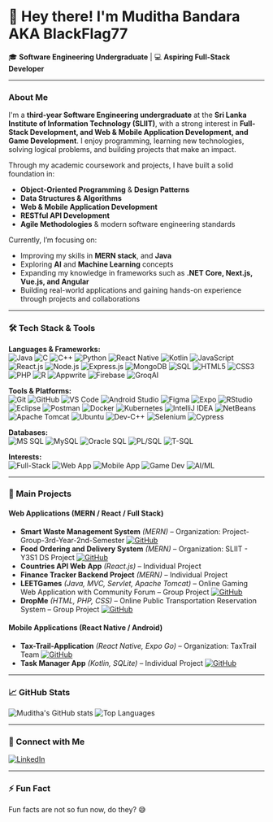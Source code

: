 # 👋 Hey there! I'm Muditha Bandara AKA BlackFlag77

🎓 **Software Engineering Undergraduate** | 💻 **Aspiring Full-Stack Developer**

---

### About Me
I'm a **third-year Software Engineering undergraduate** at the **Sri Lanka Institute of Information Technology (SLIIT)**, with a strong interest in **Full-Stack Development, and Web & Mobile Application Development, and Game Development**.
I enjoy programming, learning new technologies, solving logical problems, and building projects that make an impact.  

Through my academic coursework and projects, I have built a solid foundation in:
- **Object-Oriented Programming** & **Design Patterns**
- **Data Structures & Algorithms**
- **Web & Mobile Application Development**
- **RESTful API Development**
- **Agile Methodologies** & modern software engineering standards

Currently, I’m focusing on:  
- Improving my skills in **MERN stack**, and **Java**  
- Exploring **AI** and **Machine Learning** concepts  
- Expanding my knowledge in frameworks such as **.NET Core, Next.js, Vue.js, and Angular**
- Building real-world applications and gaining hands-on experience through projects and collaborations  

---

### 🛠️ Tech Stack & Tools
**Languages & Frameworks:**  
![Java](https://img.shields.io/badge/Java-ED8B00?style=for-the-badge&logo=java&logoColor=white) 
![C](https://img.shields.io/badge/C-00599C?style=for-the-badge&logo=c&logoColor=white)
![C++](https://img.shields.io/badge/C++-00599C?style=for-the-badge&logo=c%2B%2B&logoColor=white) 
![Python](https://img.shields.io/badge/Python-3776AB?style=for-the-badge&logo=python&logoColor=white) 
![React Native](https://img.shields.io/badge/React%20Native-61DAFB?style=for-the-badge&logo=react&logoColor=black)
![Kotlin](https://img.shields.io/badge/Kotlin-0095D5?style=for-the-badge&logo=kotlin&logoColor=white) 
![JavaScript](https://img.shields.io/badge/JavaScript-F7DF1E?style=for-the-badge&logo=javascript&logoColor=black) 
![React.js](https://img.shields.io/badge/React-61DAFB?style=for-the-badge&logo=react&logoColor=black) 
![Node.js](https://img.shields.io/badge/Node.js-339933?style=for-the-badge&logo=node.js&logoColor=white) 
![Express.js](https://img.shields.io/badge/Express.js-000000?style=for-the-badge&logo=express&logoColor=white) 
![MongoDB](https://img.shields.io/badge/MongoDB-47A248?style=for-the-badge&logo=mongodb&logoColor=white) 
![SQL](https://img.shields.io/badge/SQL-003B57?style=for-the-badge&logo=sql&logoColor=white)
![HTML5](https://img.shields.io/badge/HTML5-E34F26?style=for-the-badge&logo=html5&logoColor=white) 
![CSS3](https://img.shields.io/badge/CSS3-1572B6?style=for-the-badge&logo=css3&logoColor=white) 
![PHP](https://img.shields.io/badge/PHP-777BB4?style=for-the-badge&logo=php&logoColor=white)
![R](https://img.shields.io/badge/R-276DC3?style=for-the-badge&logo=r&logoColor=white)
![Appwrite](https://img.shields.io/badge/Appwrite-FF3B30?style=for-the-badge&logo=appwrite&logoColor=white)
![Firebase](https://img.shields.io/badge/Firebase-FFCA28?style=for-the-badge&logo=firebase&logoColor=black)
![GroqAI](https://img.shields.io/badge/GroqAI-00C2FF?style=for-the-badge&logo=ai&logoColor=white)

**Tools & Platforms:**  
![Git](https://img.shields.io/badge/Git-F05032?style=for-the-badge&logo=git&logoColor=white) 
![GitHub](https://img.shields.io/badge/GitHub-181717?style=for-the-badge&logo=github&logoColor=white) 
![VS Code](https://img.shields.io/badge/VS%20Code-007ACC?style=for-the-badge&logo=visual-studio-code&logoColor=white) 
![Android Studio](https://img.shields.io/badge/Android%20Studio-3DDC84?style=for-the-badge&logo=android&logoColor=white) 
![Figma](https://img.shields.io/badge/Figma-F24E1E?style=for-the-badge&logo=figma&logoColor=white) 
![Expo](https://img.shields.io/badge/Expo-1B1F23?style=for-the-badge&logo=expo&logoColor=white) 
![RStudio](https://img.shields.io/badge/RStudio-75AADB?style=for-the-badge&logo=rstudio&logoColor=white)
![Eclipse](https://img.shields.io/badge/Eclipse-2C2255?style=for-the-badge&logo=eclipse&logoColor=white)
![Postman](https://img.shields.io/badge/Postman-FF6C37?style=for-the-badge&logo=postman&logoColor=white)
![Docker](https://img.shields.io/badge/Docker-2496ED?style=for-the-badge&logo=docker&logoColor=white)
![Kubernetes](https://img.shields.io/badge/Kubernetes-326CE5?style=for-the-badge&logo=kubernetes&logoColor=white)
![IntelliJ IDEA](https://img.shields.io/badge/IntelliJ-000000?style=for-the-badge&logo=intellijidea&logoColor=white)
![NetBeans](https://img.shields.io/badge/NetBeans-009DB7?style=for-the-badge&logo=apache-netbeans&logoColor=white)
![Apache Tomcat](https://img.shields.io/badge/Apache%20Tomcat-F8DC75?style=for-the-badge&logo=apachetomcat&logoColor=black)
![Ubuntu](https://img.shields.io/badge/Ubuntu-E95420?style=for-the-badge&logo=ubuntu&logoColor=white)
![Dev-C++](https://img.shields.io/badge/Dev--C++-00599C?style=for-the-badge&logo=c%2B%2B&logoColor=white)
![Selenium](https://img.shields.io/badge/Selenium-43B02A?style=for-the-badge&logo=selenium&logoColor=white)
![Cypress](https://img.shields.io/badge/Cypress-17202C?style=for-the-badge&logo=cypress&logoColor=white)

**Databases:**  
![MS SQL](https://img.shields.io/badge/MS%20SQL-CC2927?style=for-the-badge&logo=microsoftsqlserver&logoColor=white)
![MySQL](https://img.shields.io/badge/MySQL-4479A1?style=for-the-badge&logo=mysql&logoColor=white)
![Oracle SQL](https://img.shields.io/badge/Oracle%20SQL-F80000?style=for-the-badge&logo=oracle&logoColor=white)
![PL/SQL](https://img.shields.io/badge/PL%2FSQL-F80000?style=for-the-badge&logo=oracle&logoColor=white)
![T-SQL](https://img.shields.io/badge/T-SQL-CC2927?style=for-the-badge&logo=microsoftsqlserver&logoColor=white)

**Interests:**  
![Full-Stack](https://img.shields.io/badge/Full--Stack-0A66C2?style=for-the-badge) 
![Web App](https://img.shields.io/badge/Web%20Development-F7DF1E?style=for-the-badge)
![Mobile App](https://img.shields.io/badge/Mobile%20App-61DAFB?style=for-the-badge)
![Game Dev](https://img.shields.io/badge/Game%20Development-FF6F61?style=for-the-badge)
![AI/ML](https://img.shields.io/badge/AI%20%26%20ML-00C2FF?style=for-the-badge)

<!---
---

### 🧰 Tech Stack & Tools
**Languages:**  
`Java` • `C` • `C++` • `Python` • `JavaScript` • `HTML` • `CSS` • `Kotlin` • `React Native` • `PHP` • `SQL` 

**Frameworks & Libraries:**  
`React.js` • `Node.js` • `Express.js` • `MongoDB`

**Tools & Platforms:**  
`Git` • `GitHub` • `VS Code` • `Android Studio` • `Figma` • `Expo Go`  

**Interests:**  
`Full-Stack Development` • `Web & Mobile App Development` • `Game Development` • `Artificial Intelligence & Machine Learning`
--->
---

### 📂 Main Projects

#### Web Applications (MERN / React / Full Stack)
- **Smart Waste Management System** *(MERN)* – Organization: Project-Group-3rd-Year-2nd-Semester
  [![GitHub](https://img.shields.io/badge/GitHub-View%20Repo-0078FF?style=for-the-badge&logo=github&logoColor=white)](https://github.com/BlackFlag77/DropMe_IWT_Project) 
- **Food Ordering and Delivery System** *(MERN)* – Organization: SLIIT - Y3S1 DS Project
  [![GitHub](https://img.shields.io/badge/GitHub-View%20Repo-0078FF?style=for-the-badge&logo=github&logoColor=white)](https://github.com/BlackFlag77/DropMe_IWT_Project)
- **Countries API Web App** *(React.js)* – Individual Project
- **Finance Tracker Backend Project** *(MERN)* – Individual Project  
- **LEETGames** *(Java, MVC, Servlet, Apache Tomcat)* – Online Gaming Web Application with Community Forum – Group Project
  [![GitHub](https://img.shields.io/badge/GitHub-View%20Repo-0078FF?style=for-the-badge&logo=github&logoColor=white)](https://github.com/BlackFlag77/LEETGames_OOP_Project.git)   
- **DropMe** *(HTML, PHP, CSS)* – Online Public Transportation Reservation System – Group Project
  [![GitHub](https://img.shields.io/badge/GitHub-View%20Repo-0078FF?style=for-the-badge&logo=github&logoColor=white)](https://github.com/BlackFlag77/DropMe_IWT_Project)  

#### Mobile Applications (React Native / Android)
- **Tax-Trail-Application** *(React Native, Expo Go)* – Organization: TaxTrail Team
  [![GitHub](https://img.shields.io/badge/GitHub-View%20Repo-0078FF?style=for-the-badge&logo=github&logoColor=white)](https://github.com/BlackFlag77/DropMe_IWT_Project)
- **Task Manager App** *(Kotlin, SQLite)* – Individual Project
  [![GitHub](https://img.shields.io/badge/GitHub-View%20Repo-0078FF?style=for-the-badge&logo=github&logoColor=white)](https://github.com/BlackFlag77/DropMe_IWT_Project)

<!---
#### Other / Misc Projects
- Other small scripts or experiments here if relevant
--->
---

### 📈 GitHub Stats
![Muditha's GitHub stats](https://github-readme-stats.vercel.app/api?username=BlackFlag77&show_icons=true&theme=tokyonight)
![Top Languages](https://github-readme-stats.vercel.app/api/top-langs/?username=BlackFlag77&layout=compact&theme=tokyonight)

---

### 🤝 Connect with Me
[![LinkedIn](https://img.shields.io/badge/LinkedIn-Muditha%20Bandara-blue?style=for-the-badge&logo=linkedin)](https://www.linkedin.com/in/muditha-bandara/)  

---

### ⚡ Fun Fact
Fun facts are not so fun now, do they? 😅

<!--- 
OLD DESCRIPTION
- 👋 Hi, I’m @BlackFlag77
- 👀 I’m interested in Software, Web, and Game Development as well as Machine Learning and Artifical Intelligence fields
- 🌱 I’m currently learning MERN stack, Kotlin, Java, Python and many other languages for my Software Engineering degree program
- 💞️ I’m looking to collaborate on Smaller projects just to get started and to gain more experience
- 📫 How to reach me on LinkedIn: https://www.linkedin.com/in/muditha-bandara-240440258?utm_source=share&utm_campaign=share_via&utm_content=profile&utm_medium=android_app
- 😄 Pronouns: He/Him
- ⚡ Fun fact: Fun facts are not so fun and are overrated
--->
<!---
BlackFlag77/BlackFlag77 is a ✨ special ✨ repository because its `README.md` (this file) appears on your GitHub profile.
You can click the Preview link to take a look at your changes.
--->
